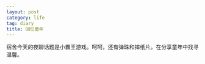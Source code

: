 ```yaml
---
layout: post
category: life
tag: diary
title: 回忆童年
---
```




宿舍今天的夜聊话题是小霸王游戏。呵呵，还有弹珠和摔纸片。在分享童年中找寻温馨。
